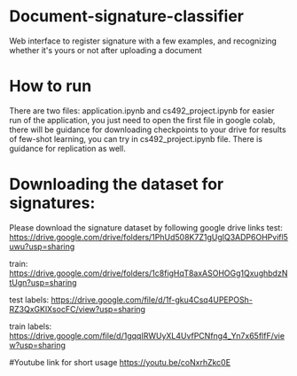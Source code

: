 # Document-signature-classifier
Web interface to register signature with a few examples, and recognizing whether it's yours or not after uploading a document
# How to run
There are two files: application.ipynb and cs492_project.ipynb
for easier run of the application, you just need to open the first file in google colab, there will be guidance for downloading checkpoints to your drive
for results of few-shot learning, you can try in cs492_project.ipynb file. There is guidance for replication as well.

# Downloading the dataset for signatures:
Please download the signature dataset by following google drive links
test: https://drive.google.com/drive/folders/1PhUd508K7Z1gUgIQ3ADP6OHPvifl5uwu?usp=sharing

train: https://drive.google.com/drive/folders/1c8figHqT8axASOHOGg1QxughbdzNtUgn?usp=sharing

test labels: https://drive.google.com/file/d/1f-gku4Csq4UPEPOSh-RZ3QxGKlXsocFC/view?usp=sharing

train labels: https://drive.google.com/file/d/1gqqIRWUyXL4UvfPCNfng4_Yn7x65flfF/view?usp=sharing

#Youtube link for short usage
https://youtu.be/coNxrhZkc0E
